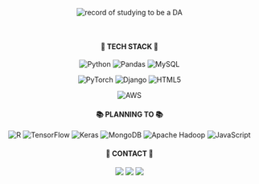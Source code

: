 
<div align="center"> 

![record of studying to be a DA](https://github.com/hansolki/hansolki/assets/145949904/96797c9e-448b-4136-8d29-372143356849)

<br>

<h4 align="center"> 🌿 TECH STACK 🌿 </h4>

![Python](https://img.shields.io/badge/python-3670A0?style=for-the-badge&logo=python&logoColor=ffdd54)
![Pandas](https://img.shields.io/badge/pandas-%23150458.svg?style=for-the-badge&logo=pandas&logoColor=white)
![MySQL](https://img.shields.io/badge/mysql-4479A1.svg?style=for-the-badge&logo=mysql&logoColor=white)

![PyTorch](https://img.shields.io/badge/PyTorch-%23EE4C2C.svg?style=for-the-badge&logo=PyTorch&logoColor=white)
![Django](https://img.shields.io/badge/django-%23092E20.svg?style=for-the-badge&logo=django&logoColor=white)
![HTML5](https://img.shields.io/badge/html5-%23E34F26.svg?style=for-the-badge&logo=html5&logoColor=white)

![AWS](https://img.shields.io/badge/AWS-%23FF9900.svg?style=for-the-badge&logo=amazon-aws&logoColor=white)


<h4 align="center"> 📚 PLANNING TO 📚 </h4>

![R](https://img.shields.io/badge/r-%23276DC3.svg?style=for-the-badge&logo=r&logoColor=white)
![TensorFlow](https://img.shields.io/badge/TensorFlow-%23FF6F00.svg?style=for-the-badge&logo=TensorFlow&logoColor=white)
![Keras](https://img.shields.io/badge/Keras-%23D00000.svg?style=for-the-badge&logo=Keras&logoColor=white)
![MongoDB](https://img.shields.io/badge/MongoDB-%234ea94b.svg?style=for-the-badge&logo=mongodb&logoColor=white)
![Apache Hadoop](https://img.shields.io/badge/Apache%20Hadoop-66CCFF?style=for-the-badge&logo=apachehadoop&logoColor=black)
![JavaScript](https://img.shields.io/badge/javascript-%23323330.svg?style=for-the-badge&logo=javascript&logoColor=%23F7DF1E)


<h4 align="center"> 🌲 CONTACT 🌲 </h4>

<img src="https://img.shields.io/badge/breezy_green@naver.com-03C75A?style=flat-square&logo=naver&logoColor=white"/>
<img src="https://img.shields.io/badge/jixs226@gmail.com-EA4335?style=flat-square&logo=gmail&logoColor=white"/>
<img src="https://img.shields.io/badge/hansolki-181717.svg?style=flat-square&logo=github&logoColor=white"/>
